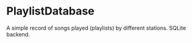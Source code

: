 # PlaylistDatabase
A simple record of songs played (playlists) by different stations. SQLite backend.
